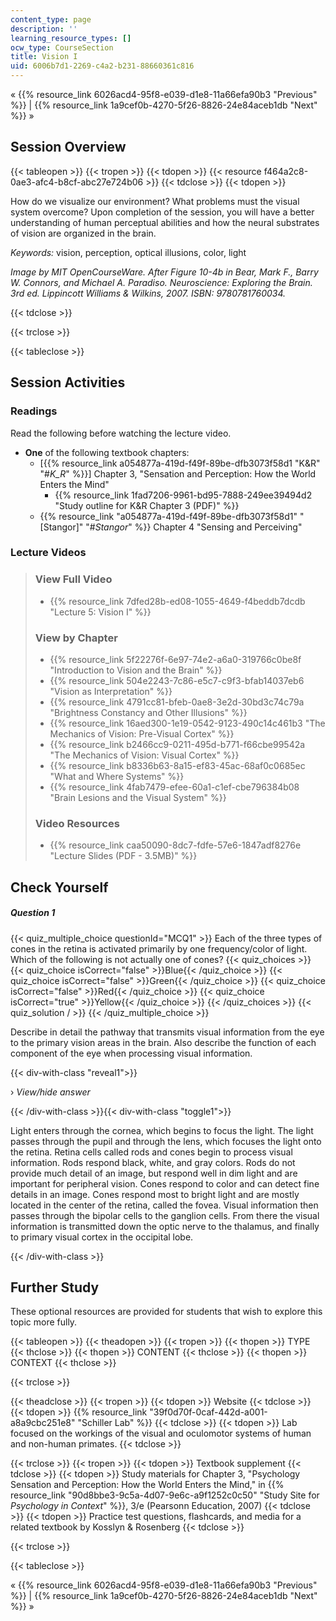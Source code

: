 ```yaml
---
content_type: page
description: ''
learning_resource_types: []
ocw_type: CourseSection
title: Vision I
uid: 6006b7d1-2269-c4a2-b231-88660361c816
---
```


« {{% resource_link 6026acd4-95f8-e039-d1e8-11a66efa90b3 "Previous" %}} | {{% resource_link 1a9cef0b-4270-5f26-8826-24e84aceb1db "Next" %}} »

Session Overview
----------------

{{< tableopen >}}
{{< tropen >}}
{{< tdopen >}}
{{< resource f464a2c8-0ae3-afc4-b8cf-abc27e724b06 >}}
{{< tdclose >}}
{{< tdopen >}}


How do we visualize our environment? What problems must the visual system overcome? Upon completion of the session, you will have a better understanding of human perceptual abilities and how the neural substrates of vision are organized in the brain.

_Keywords:_ vision, perception, optical illusions, color, light

_Image by MIT OpenCourseWare. After Figure 10-4b in Bear, Mark F., Barry W. Connors, and Michael A. Paradiso. _Neuroscience: Exploring the Brain_. 3rd ed. Lippincott Williams & Wilkins, 2007. ISBN: 9780781760034._


{{< tdclose >}}

{{< trclose >}}

{{< tableclose >}}

Session Activities
------------------

### Readings

Read the following before watching the lecture video.

*   **One** of the following textbook chapters:
    *   \[{{% resource_link a054877a-419d-f49f-89be-dfb3073f58d1 "K&R" "#_K_R_" %}}\] Chapter 3, "Sensation and Perception: How the World Enters the Mind"
        *   {{% resource_link 1fad7206-9961-bd95-7888-249ee39494d2 "Study outline for K&R Chapter 3 (PDF)" %}}
    *   {{% resource_link "a054877a-419d-f49f-89be-dfb3073f58d1" "\[Stangor\]" "#_Stangor_" %}} Chapter 4 "Sensing and Perceiving"

### Lecture Videos

> ### View Full Video
> 
> *   {{% resource_link 7dfed28b-ed08-1055-4649-f4beddb7dcdb "Lecture 5: Vision I" %}}
> 
> ### View by Chapter
> 
> *   {{% resource_link 5f22276f-6e97-74e2-a6a0-319766c0be8f "Introduction to Vision and the Brain" %}}
> *   {{% resource_link 504e2243-7c86-e5c7-c9f3-bfab14037eb6 "Vision as Interpretation" %}}
> *   {{% resource_link 4791cc81-bfeb-0ae8-3e2d-30bd3c74c79a "Brightness Constancy and Other Illusions" %}}
> *   {{% resource_link 16aed300-1e19-0542-9123-490c14c461b3 "The Mechanics of Vision: Pre-Visual Cortex" %}}
> *   {{% resource_link b2466cc9-0211-495d-b771-f66cbe99542a "The Mechanics of Vision: Visual Cortex" %}}
> *   {{% resource_link b8336b63-8a15-ef83-45ac-68af0c0685ec "What and Where Systems" %}}
> *   {{% resource_link 4fab7479-efee-60a1-c1ef-cbe796384b08 "Brain Lesions and the Visual System" %}}
> 
> ### Video Resources
> 
> *   {{% resource_link caa50090-8dc7-fdfe-57e6-1847adf8276e "Lecture Slides (PDF - 3.5MB)" %}}

Check Yourself
--------------

##### Question 1
 {{< quiz_multiple_choice questionId="MCQ1" >}} Each of the three types of cones in the retina is activated primarily by one frequency/color of light. Which of the following is not actually one of cones? {{< quiz_choices >}} {{< quiz_choice isCorrect="false" >}}Blue{{< /quiz_choice >}} {{< quiz_choice isCorrect="false" >}}Green{{< /quiz_choice >}} {{< quiz_choice isCorrect="false" >}}Red{{< /quiz_choice >}} {{< quiz_choice isCorrect="true" >}}Yellow{{< /quiz_choice >}} {{< /quiz_choices >}} {{< quiz_solution / >}} {{< /quiz_multiple_choice >}}

Describe in detail the pathway that transmits visual information from the eye to the primary vision areas in the brain. Also describe the function of each component of the eye when processing visual information.

{{< div-with-class "reveal1">}}

› _View/hide answer_

{{< /div-with-class >}}{{< div-with-class "toggle1">}}

Light enters through the cornea, which begins to focus the light. The light passes through the pupil and through the lens, which focuses the light onto the retina. Retina cells called rods and cones begin to process visual information. Rods respond black, white, and gray colors. Rods do not provide much detail of an image, but respond well in dim light and are important for peripheral vision. Cones respond to color and can detect fine details in an image. Cones respond most to bright light and are mostly located in the center of the retina, called the fovea. Visual information then passes through the bipolar cells to the ganglion cells. From there the visual information is transmitted down the optic nerve to the thalamus, and finally to primary visual cortex in the occipital lobe.

{{< /div-with-class >}}

Further Study
-------------

These optional resources are provided for students that wish to explore this topic more fully.

{{< tableopen >}}
{{< theadopen >}}
{{< tropen >}}
{{< thopen >}}
TYPE
{{< thclose >}}
{{< thopen >}}
CONTENT
{{< thclose >}}
{{< thopen >}}
CONTEXT
{{< thclose >}}

{{< trclose >}}

{{< theadclose >}}
{{< tropen >}}
{{< tdopen >}}
Website
{{< tdclose >}}
{{< tdopen >}}
{{% resource_link "39f0d70f-0caf-442d-a001-a8a9cbc251e8" "Schiller Lab" %}}
{{< tdclose >}}
{{< tdopen >}}
Lab focused on the workings of the visual and oculomotor systems of human and non-human primates.
{{< tdclose >}}

{{< trclose >}}
{{< tropen >}}
{{< tdopen >}}
Textbook supplement
{{< tdclose >}}
{{< tdopen >}}
Study materials for Chapter 3, "Psychology Sensation and Perception: How the World Enters the Mind," in {{% resource_link "90d8bbe3-9c5a-4d07-9e6c-a9f1252c0c50" "Study Site for _Psychology in Context_" %}}, 3/e (Pearsonn Education, 2007)
{{< tdclose >}}
{{< tdopen >}}
Practice test questions, flashcards, and media for a related textbook by Kosslyn & Rosenberg
{{< tdclose >}}

{{< trclose >}}

{{< tableclose >}}

« {{% resource_link 6026acd4-95f8-e039-d1e8-11a66efa90b3 "Previous" %}} | {{% resource_link 1a9cef0b-4270-5f26-8826-24e84aceb1db "Next" %}} »